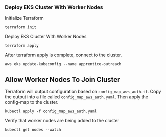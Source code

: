 ### Deploy EKS Cluster With Worker Nodes


Initialize Terraform
```
terraform init
```

Deploy EKS Cluster With Worker Nodes
```
terraform apply
```


After terraform apply is complete, connect to the cluster.
```
aws eks update-kubeconfig --name apprentice-outreach
```

## Allow Worker Nodes To Join Cluster

Terraform will output configuration based on `config_map_aws_auth.tf`.
Copy the output into a file called `config_map_aws_auth.yaml`. Then apply the config-map to the cluster.
```
kubectl apply -f config_map_aws_auth.yaml
```

Verify that worker nodes are being added to the cluster
```
kubectl get nodes --watch
```
